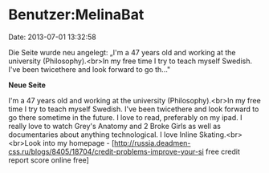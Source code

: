 Benutzer:MelinaBat
==================

Date: 2013-07-01 13:32:58

Die Seite wurde neu angelegt: „I\'m a 47 years old and working at the
university (Philosophy).\<br\>In my free time I try to teach myself
Swedish. I\'ve been twicethere and look forward to go th..."

**Neue Seite**

<div>

I\'m a 47 years old and working at the university (Philosophy).\<br\>In
my free time I try to teach myself Swedish. I\'ve been twicethere and
look forward to go there sometime in the future. I love to read,
preferably on my ipad. I really love to watch Grey\'s Anatomy and 2
Broke Girls as well as documentaries about anything technological. I
love Inline Skating.\<br\>\<br\>Look into my homepage -
\[http://russia.deadmen-css.ru/blogs/8405/18704/credit-problems-improve-your-si
free credit report score online free\]

</div>
